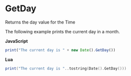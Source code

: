 # GetDay

Returns the day value for the Time

The following example prints the current day in a month.

**JavaScript**
```js
print("The current day is " + new Date().GetDay())
```

**Lua**
```lua
print("The current day is "..tostring(Date().GetDay()))
```
